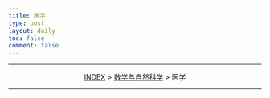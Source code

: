 ```yaml
---
title: 医学
type: post
layout: daily
toc: false
comment: false
---
```

---
<span><center>[INDEX](/gknows/wikimap) > [数学与自然科学](/gknows/数学与自然科学) > 医学</center></span>

---
